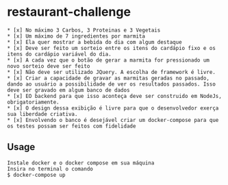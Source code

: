 # restaurant-challenge

    * [x] No máximo 3 Carbos, 3 Proteinas e 3 Vegetais
    * [x] Um máximo de 7 ingredientes por marmita
    * [x] Ela quer mostrar a bebida do dia com algum destaque
    * [x] Deve ser feito um sorteio entre os itens do cardápio fixo e os itens do cardápio variável do dia.
    * [x] A cada vez que o botão de gerar a marmita for pressionado um novo sorteio deve ser feito
    * [x] Não deve ser utilizado JQuery. A escolha de framework é livre.
    * [x] Criar a capacidade de gravar as marmitas geradas no passado, dando ao usuário a possibilidade de ver os resultados passados. Isso deve ser gravado em algum banco de dados
    * [x] EO backend para que isso aconteça deve ser construido em NodeJs, obrigatoriamente.
    * [x] O design dessa exibição é livre para que o desenvolvedor exerça sua liberdade criativa.
    * [x] Envolvendo o banco é desejável criar um docker-compose para que os testes possam ser feitos com fidelidade

## Usage

    Instale docker e o docker compose em sua máquina
    Insira no terminal o comando
    $ docker-compose up
